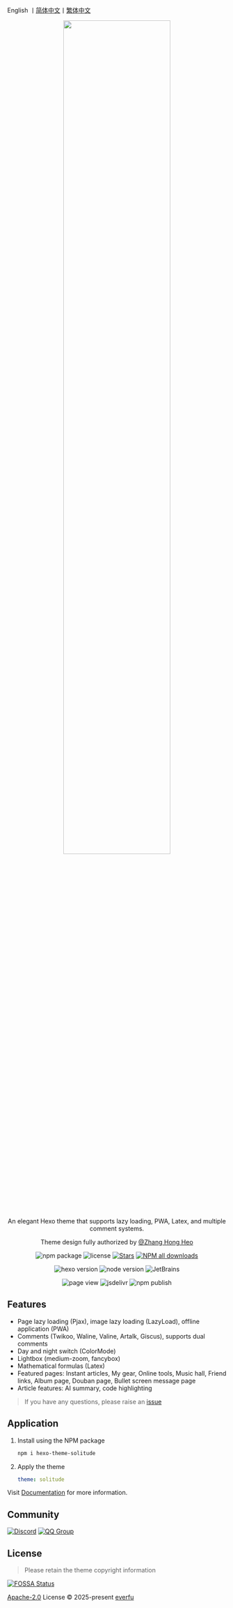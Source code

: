 English 丨[简体中文](README.md)丨[繁体中文](README_zh-Hant.md)

<div align="center">

<img width="70%" src=".github/screenshot.avif" />

An elegant Hexo theme that supports lazy loading, PWA, Latex, and multiple comment systems.

Theme design fully authorized by [@Zhang Hong Heo](https://github.com/zhheo)

![npm package](https://img.shields.io/npm/v/hexo-theme-solitude)
![license](https://img.shields.io/github/license/everfu/hexo-theme-solitude?color=FF5531)
[![Stars](https://img.shields.io/github/stars/everfu/hexo-theme-solitude)](https://github.com/everfu/hexo-theme-solitude/stargazers)
[![NPM all downloads](https://img.shields.io/npm/d18m/hexo-theme-solitude)](https://www.npmjs.com/package/hexo-theme-solitude)

![hexo version](https://img.shields.io/badge/hexo-7.0.0+-blue?logo=hexo&logoColor=white)
![node version](https://img.shields.io/badge/node-14.0.0+-white?logo=node.js&logoColor=white)
![JetBrains](https://img.shields.io/badge/jetbrains-support-white?logo=jetbrains)

![page view](https://komarev.com/ghpvc/?username=hexo-theme-solitude&color=blue)
![jsdelivr](https://img.shields.io/jsdelivr/npm/hd/hexo-theme-solitude)
![npm publish](https://img.shields.io/github/actions/workflow/status/everfu/hexo-theme-solitude/npm-publish.yml)

</div>

## Features

- Page lazy loading (Pjax), image lazy loading (LazyLoad), offline application (PWA)
- Comments (Twikoo, Waline, Valine, Artalk, Giscus), supports dual comments
- Day and night switch (ColorMode)
- Lightbox (medium-zoom, fancybox)
- Mathematical formulas (Latex)
- Featured pages: Instant articles, My gear, Online tools, Music hall, Friend links, Album page, Douban page, Bullet screen message page
- Article features: AI summary, code highlighting

> If you have any questions, please raise an [issue](https://github.com/everfu/hexo-theme-solitude/issues)

## Application

1. Install using the NPM package

   ```bash
   npm i hexo-theme-solitude
   ```

2. Apply the theme

   ```yaml
   theme: solitude
   ```

Visit [Documentation](https://solitude.js.org/) for more information.

## Community

[![Discord](https://img.shields.io/discord/1266610921942548553?logo=discord&label=discord&logoColor=white)](https://discord.gg/HZXAnK4Sut)
[![QQ Group](https://img.shields.io/badge/QQ%20Group-948375336-FFD700?logo=Tencent-QQ&logoColor=white)](https://qm.qq.com/q/mxfomMvJPG)

## License

> Please retain the theme copyright information

[![FOSSA Status](https://app.fossa.com/api/projects/git%2Bgithub.com%2Fvalor-x%2Fhexo-theme-solitude.svg?type=small)](https://app.fossa.com/projects/git%2Bgithub.com%2Fvalor-x%2Fhexo-theme-solitude?ref=badge_large)

[Apache-2.0](./LICENSE) License &copy; 2025-present [everfu](https://github.com/everfu)
